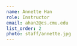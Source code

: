 ```yaml
---
name: Annette Han
role: Instructor
email: ahan2@cs.cmu.edu
list_order: 2
photo: staff/annette.jpg
---
```

